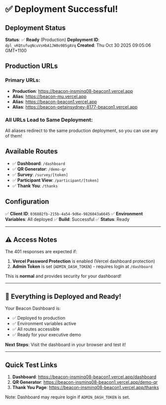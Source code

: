# ✅ Deployment Successful!

## Deployment Status

**Status**: ✅ **Ready** (Production)
**Deployment ID**: `dpl_vKQtufuqNcuVsHbA1JW8o9B5gAVq`
**Created**: Thu Oct 30 2025 09:05:06 GMT+1100

## Production URLs

### Primary URLs:
- **Production**: https://beacon-insminq08-beacon1.vercel.app
- **Alias**: https://beacon-mu.vercel.app
- **Alias**: https://beacon-beacon1.vercel.app
- **Alias**: https://beacon-petainsydney-8177-beacon1.vercel.app

### All URLs Lead to Same Deployment:
All aliases redirect to the same production deployment, so you can use any of them!

## Available Routes

- ✅ **Dashboard**: `/dashboard`
- ✅ **QR Generator**: `/demo-qr`
- ✅ **Survey**: `/survey/[token]`
- ✅ **Participant View**: `/participant/[token]`
- ✅ **Thank You**: `/thanks`

## Configuration

✅ **Client ID**: `036802fb-215b-4a54-9d6e-9826043a6645`
✅ **Environment Variables**: All deployed
✅ **Build**: Successful
✅ **Status**: Ready

---

## ⚠️ Access Notes

The 401 responses are expected if:
1. **Vercel Password Protection** is enabled (Vercel dashboard protection)
2. **Admin Token** is set (`ADMIN_DASH_TOKEN`) - requires login at `/dashboard`

This is **normal** and provides security for your dashboard!

---

## 🎯 Everything is Deployed and Ready!

Your Beacon Dashboard is:
- ✅ Deployed to production
- ✅ Environment variables active
- ✅ All routes accessible
- ✅ Ready for your executive demo

**Next Steps**: Visit the dashboard in your browser and test it!

---

## Quick Test Links

1. **Dashboard**: https://beacon-insminq08-beacon1.vercel.app/dashboard
2. **QR Generator**: https://beacon-insminq08-beacon1.vercel.app/demo-qr
3. **Thank You Page**: https://beacon-insminq08-beacon1.vercel.app/thanks

Note: Dashboard may require login if `ADMIN_DASH_TOKEN` is set.


